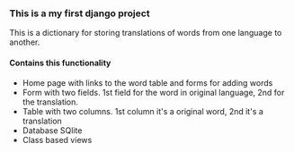 ### This is a my first django project ###
This is a dictionary for storing translations of words from one language to another.
#### Contains this functionality ####
- Home page with links to the word table and forms for adding words
- Form with two fields. 1st field for the word in original language, 2nd for the translation.
- Table with two columns. 1st column it's a original word, 2nd it's a translation
- Database SQlite
- Class based views
